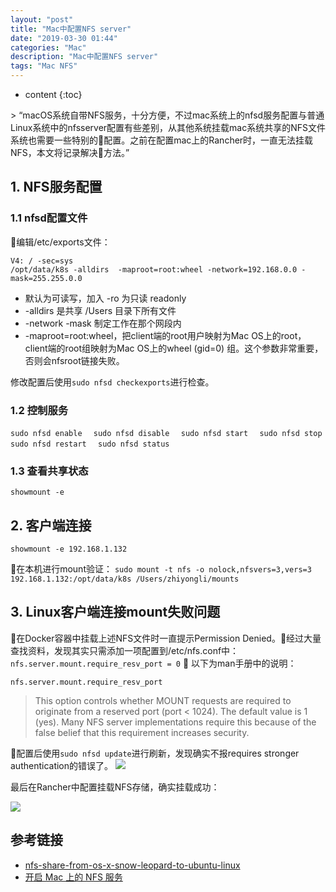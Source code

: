 ```yaml
---
layout: "post"
title: "Mac中配置NFS server"
date: "2019-03-30 01:44"
categories: "Mac"
description: "Mac中配置NFS server"
tags: "Mac NFS"
---
```

* content
{:toc}


<div class="postImg" style="background-image:url(http://carforeasy.cn/mac中配置nfs-a611059f.png)"></div>
> “macOS系统自带NFS服务，十分方便，不过mac系统上的nfsd服务配置与普通Linux系统中的nfsserver配置有些差别，从其他系统挂载mac系统共享的NFS文件系统也需要一些特别的配置。之前在配置mac上的Rancher时，一直无法挂载NFS，本文将记录解决方法。”





## 1. NFS服务配置
### 1.1 nfsd配置文件
 编辑/etc/exports文件：

```
V4: / -sec=sys
/opt/data/k8s -alldirs  -maproot=root:wheel -network=192.168.0.0 -mask=255.255.0.0
```

+ 默认为可读写，加入 -ro 为只读 readonly
+ -alldirs 是共享 /Users 目录下所有文件
+ -network -mask 制定工作在那个网段内
+ -maproot=root:wheel，把client端的root用户映射为Mac OS上的root，client端的root组映射为Mac OS上的wheel (gid=0) 组。这个参数非常重要，否则会nfsroot链接失败。

修改配置后使用``sudo nfsd checkexports``进行检查。

### 1.2 控制服务
``sudo nfsd enable  ``
``sudo nfsd disable  ``
``sudo nfsd start  ``
``sudo nfsd stop  ``
``sudo nfsd restart  ``
``sudo nfsd status  ``

### 1.3 查看共享状态
  ``showmount -e``


## 2. 客户端连接
``showmount -e 192.168.1.132``

在本机进行mount验证：
``
sudo mount -t nfs -o nolock,nfsvers=3,vers=3 192.168.1.132:/opt/data/k8s /Users/zhiyongli/mounts
``

## 3. Linux客户端连接mount失败问题
在Docker容器中挂载上述NFS文件时一直提示Permission Denied。经过大量查找资料，发现其实只需添加一项配置到/etc/nfs.conf中：
``nfs.server.mount.require_resv_port = 0``

以下为man手册中的说明：

``nfs.server.mount.require_resv_port``
>This option controls whether MOUNT requests are required to
originate from a reserved port (port < 1024).  The default value
is 1 (yes).  Many NFS server implementations require this
because of the false belief that this requirement increases
security.

配置后使用``sudo nfsd update``进行刷新，发现确实不报requires stronger authentication的错误了。
![](http://carforeasy.cn/mac中配置nfs-01a65a7a.png)

最后在Rancher中配置挂载NFS存储，确实挂载成功：

![](http://carforeasy.cn/mac中配置nfs-dae6bb84.png)

## 参考链接

+ [nfs-share-from-os-x-snow-leopard-to-ubuntu-linux](https://superuser.com/questions/183588/nfs-share-from-os-x-snow-leopard-to-ubuntu-linux)
+ [开启 Mac 上的 NFS 服务](https://xiaozhuanlan.com/topic/8560297431)
